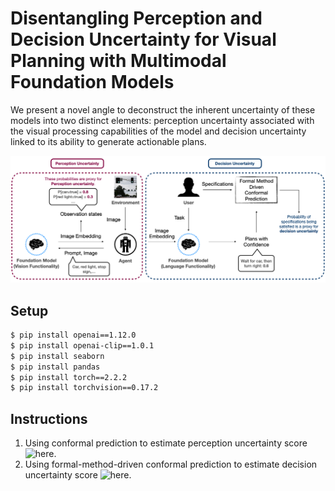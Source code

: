 # Disentangling Perception and Decision Uncertainty for Visual Planning with Multimodal Foundation Models

We present a novel angle to deconstruct the inherent uncertainty of these models into two distinct elements: perception uncertainty associated with the visual processing capabilities of the model and decision uncertainty linked to its ability to generate actionable plans.


![pipeline](/examples/pipeline.png)

## Setup
```bash
$ pip install openai==1.12.0
$ pip install openai-clip==1.0.1
$ pip install seaborn
$ pip install pandas
$ pip install torch==2.2.2
$ pip install torchvision==0.17.2
```

## Instructions
1. Using conformal prediction to estimate perception uncertainty score ![here](Disentangle_Uncertainty_Conformal_Prediction.ipynb).
2. Using formal-method-driven conformal prediction to estimate decision uncertainty score ![here](Disentangle_Uncertainty_Conformal_Prediction.ipynb).
